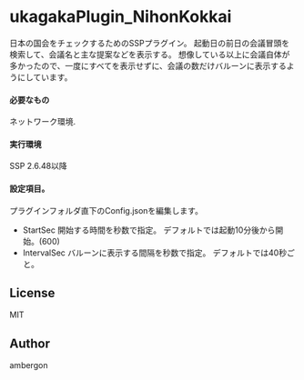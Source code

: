 # ukagakaPlugin_NihonKokkai
日本の国会をチェックするためのSSPプラグイン。
起動日の前日の会議冒頭を検索して、会議名と主な提案などを表示する。
想像している以上に会議自体が多かったので、一度にすべてを表示せずに、会議の数だけバルーンに表示するようにしています。


#### 必要なもの
ネットワーク環境.


#### 実行環境
SSP 2.6.48以降


#### 設定項目。
プラグインフォルダ直下のConfig.jsonを編集します。

- StartSec
    開始する時間を秒数で指定。
    デフォルトでは起動10分後から開始。(600)
- IntervalSec
    バルーンに表示する間隔を秒数で指定。
    デフォルトでは40秒ごと。


## License
MIT

## Author
ambergon




